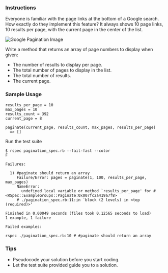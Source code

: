 ### Instructions

Everyone is familiar with the page links at the bottom of a Google search. How exactly do they implement this feature? It always shows 10 page links, 10 results per page, with the current page in the center of the list.

![Google Pagination Image](http://i.imgur.com/MDpBwqm.png)

Write a method that returns an array of page numbers to display when given:
  * The number of results to display per page.
  * The total number of pages to display in the list.
  * The total number of results.
  * The current page.

### Sample Usage

```no-highlight
results_per_page = 10
max_pages = 10
results_count = 392
current_page = 8

paginate(current_page, results_count, max_pages, results_per_page)
  => []
```

Run the test suite
```no-highlight
$ rspec pagination_spec.rb --fail-fast --color
F

Failures:

  1) #paginate should return an array
     Failure/Error: pages = paginate(1, 100, results_per_page, max_pages)
     NameError:
       undefined local variable or method `results_per_page' for #<RSpec::ExampleGroups::Paginate:0x007fc2a419a7f8>
     # ./pagination_spec.rb:11:in `block (2 levels) in <top (required)>'

Finished in 0.00049 seconds (files took 0.12565 seconds to load)
1 example, 1 failure

Failed examples:

rspec ./pagination_spec.rb:10 # #paginate should return an array
```

### Tips

* Pseudocode your solution before you start coding.
* Let the test suite provided guide you to a solution.
